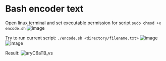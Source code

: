 # Bash encoder text
Open linux terminal and set executable permission for script 
`sudo chmod +x encode.sh`
![image](https://user-images.githubusercontent.com/48886027/198325784-bfed898c-e985-4341-96c8-1082163ad731.png)


Try to run current script: 
`./encode.sh <directory/filename.txt>`
![image](https://user-images.githubusercontent.com/48886027/198325237-a266b527-9443-4179-8d4b-685f180f896d.png)
![image](https://user-images.githubusercontent.com/48886027/198324991-7d6547ff-7be2-4530-87d5-a40e91395cbe.png)


Result:
![aryC6aTB_vs](https://user-images.githubusercontent.com/48886027/198323530-141e53a0-89e6-454a-9fce-9b30b6ebce8d.jpg)
